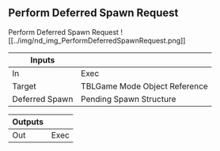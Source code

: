## Perform Deferred Spawn Request
Perform Deferred Spawn Request
![[../img/nd_img_PerformDeferredSpawnRequest.png]]

|Inputs||
|--|--|
| In | Exec |
| Target | TBLGame Mode Object Reference |
| Deferred Spawn | Pending Spawn Structure |

|Outputs||
|--|--|
| Out | Exec |
